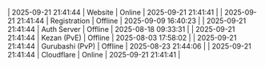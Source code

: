 | 2025-09-21 21:41:44 | Website | Online | 2025-09-21 21:41:41 |
| 2025-09-21 21:41:44 | Registration | Offline | 2025-09-09 16:40:23 |
| 2025-09-21 21:41:44 | Auth Server | Offline | 2025-08-18 09:33:31 |
| 2025-09-21 21:41:44 | Kezan (PvE) | Offline | 2025-08-03 17:58:02 |
| 2025-09-21 21:41:44 | Gurubashi (PvP) | Offline | 2025-08-23 21:44:06 |
| 2025-09-21 21:41:44 | Cloudflare | Online | 2025-09-21 21:41:41 |
